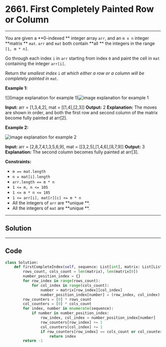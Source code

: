 # 2661. First Completely Painted Row or Column

---

You are given a **0-indexed ** integer array `arr`, and an `m x n` integer **matrix ** `mat`. `arr` and `mat` both contain **all ** the integers in the range `[1, m * n]`.

Go through each index `i` in `arr` starting from index `0` and paint the cell in `mat` containing the integer `arr[i]`.

Return _the smallest index_ `i` _at which either a row or a column will be completely painted in_ `mat`.

 

**Example 1:**

![](image explanation for example 1)![image explanation for example 1](https://assets.leetcode.com/uploads/2023/01/18/grid1.jpg)


**Input:** arr = [1,3,4,2], mat = [[1,4],[2,3]]
**Output:** 2
**Explanation:** The moves are shown in order, and both the first row and second column of the matrix become fully painted at arr[2].


**Example 2:**

![image explanation for example 2](https://assets.leetcode.com/uploads/2023/01/18/grid2.jpg)


**Input:** arr = [2,8,7,4,1,3,5,6,9], mat = [[3,2,5],[1,4,6],[8,7,9]]
**Output:** 3
**Explanation:** The second column becomes fully painted at arr[3].


 

**Constraints:**

  * `m == mat.length`
  * `n = mat[i].length`
  * `arr.length == m * n`
  * `1 <= m, n <= 105`
  * `1 <= m * n <= 105`
  * `1 <= arr[i], mat[r][c] <= m * n`
  * All the integers of `arr` are **unique **.
  * All the integers of `mat` are **unique **.

---

## Solution



---

## Code
```python
class Solution:
    def firstCompleteIndex(self, sequence: List[int], matrix: List[List[int]]) -> int:
        rows_count, cols_count = len(matrix), len(matrix[0])
        number_position_index = {}
        for row_index in range(rows_count):
            for col_index in range(cols_count):
                number = matrix[row_index][col_index]
                number_position_index[number] = (row_index, col_index)
        row_counters = [0] * rows_count
        col_counters = [0] * cols_count
        for index, number in enumerate(sequence):
            if number in number_position_index:
                row_index, col_index = number_position_index[number]
                row_counters[row_index] += 1
                col_counters[col_index] += 1
                if row_counters[row_index] == cols_count or col_counters[col_index] == rows_count:
                    return index
        return -1
```